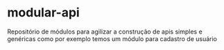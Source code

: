 # modular-api
Repositório de módulos para agilizar a construção de apis simples e genéricas como por exemplo temos um módulo para cadastro de usuário   
